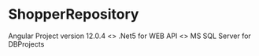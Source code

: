 # ShopperRepository
Angular Project version 12.0.4 <> 
.Net5 for WEB API <> 
MS SQL Server for DBProjects
